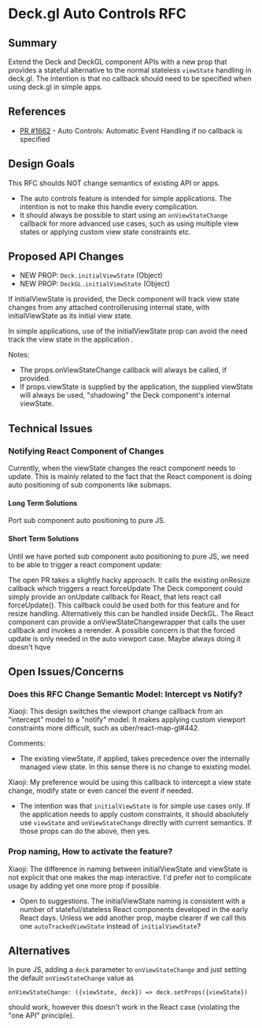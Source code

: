 # Deck.gl Auto Controls RFC

## Summary

Extend the Deck and DeckGL component APIs with a new prop that provides a stateful alternative to the normal stateless `viewState` handling in deck.gl. The intention is that no callback should need to be specified when using deck.gl in simple apps.

## References
* [PR #1662](https://github.com/visgl/deck.gl/pull/1662/files) - Auto Controls: Automatic Event Handling if no callback is specified

## Design Goals
This RFC shoulds NOT change semantics of existing API or apps.
* The auto controls feature is intended for simple applications. The intention is not to make this handle every complication.
* It should always be possible to start using an `onViewStateChange` callback for more advanced use cases, such as using multiple view states or applying custom view state constraints etc.

## Proposed API Changes

* NEW PROP: `Deck.initialViewState` (Object)
* NEW PROP: `DeckGL.initialViewState` (Object)

If initialViewState is provided, the Deck component will track view state changes from any attached controllerusing internal state, with initialViewState as its initial view state.

In simple applications, use of the initialViewState prop can avoid the need track the view state in the application .

Notes:
* The props.onViewStateChange callback will always be called, if provided.
* If props.viewState is supplied by the application, the supplied viewState will always be used, "shadowing" the Deck component's internal viewState.


## Technical Issues

### Notifying React Component of Changes

Currently, when the viewState changes the react component needs to update. This is mainly related to the fact that the React component is doing auto positioning of sub components like submaps. 

#### Long Term Solutions

Port sub component auto positioning to pure JS.

#### Short Term Solutions

Until we have ported sub component auto positioning to pure JS, we need to be able to trigger a react component update:

The open PR takes a slightly hacky approach. It calls the existing onResize callback which triggers a react forceUpdate
The Deck component could simply provide an onUpdate callback for React, that lets react call forceUpdate(). This callback could be used both for this feature and for resize handling.
Alternatively this can be handled inside DeckGL. The React component can provide a onViewStateChangewrapper that calls the user callback and invokes a rerender.
A possible concern is that the forced update is only needed in the auto viewport case. Maybe always doing it doesn't hqve

## Open Issues/Concerns

### Does this RFC Change Semantic Model: Intercept vs Notify?

Xiaoji: This design switches the viewport change callback from an "intercept" model to a "notify" model. It makes applying custom viewport constraints more difficult, such as uber/react-map-gl#442.

Comments:

* The existing viewState, if applied, takes precedence over the internally managed view state. In this sense there is no change to existing model.


Xiaoji: My preference would be using this callback to intercept a view state change, modify state or even cancel the event if needed.

* The intention was that `initialViewState` is for simple use cases only. If the application needs to apply custom constraints, it should absolutely use `viewState` and `onViewStateChange` directly with current semantics. If those props can do the above, then yes.


### Prop naming, How to activate the feature?

Xiaoji: The difference in naming between initialViewState and viewState is not explicit that one makes the map interactive. I'd prefer not to complicate usage by adding yet one more prop if possible.

* Open to suggestions. The initialViewState naming is consistent with a number of stateful/stateless React components developed in the early React days. Unless we add another prop, maybe clearer if we call this one `autoTrackedViewState` instead of `initialViewState`?


## Alternatives

In pure JS, adding a `deck` parameter to `onViewStateChange` and just setting the default `onViewStateChange` value as

`onViewStateChange: ({viewState, deck}) => deck.setProps({viewState})`

should work, however this doesn't work in the React case (violating the "one API" principle).
